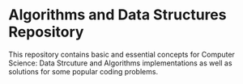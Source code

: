 # Algorithms and Data Structures Repository

This repository contains basic and essential concepts for Computer Science: Data Strcuture and Algorithms implementations as well as solutions for some popular coding problems.  
